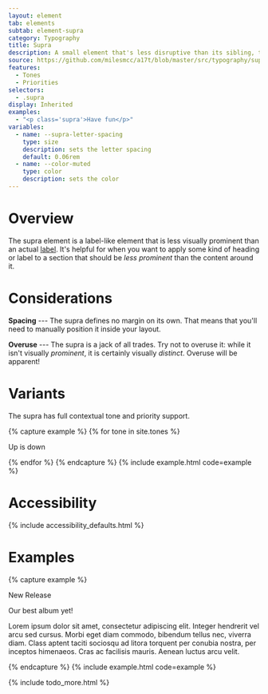 ```yaml
---
layout: element
tab: elements
subtab: element-supra
category: Typography
title: Supra
description: A small element that's less disruptive than its sibling, the label
source: https://github.com/milesmcc/a17t/blob/master/src/typography/supra.css
features:
  - Tones
  - Priorities
selectors:
  - .supra
display: Inherited
examples:
  - "<p class='supra'>Have fun</p>"
variables:
  - name: --supra-letter-spacing
    type: size
    description: sets the letter spacing
    default: 0.06rem
  - name: --color-muted
    type: color
    description: sets the color
---
```


# Overview

The supra element is a label-like element that is less visually prominent than an actual [label](/typography/label). It's helpful for when you want to apply some kind of heading or label to a section that should be _less prominent_ than the content around it.

# Considerations

**Spacing** --- The supra defines no margin on its own. That means that you'll need to manually position it inside your layout.

**Overuse** --- The supra is a jack of all trades. Try not to overuse it: while it isn't visually _prominent_, it is certainly visually _distinct_. Overuse will be apparent!

# Variants

The supra has full contextual tone and priority support.

{% capture example %}
{% for tone in site.tones %}
<p class="supra ~{{tone}} !low">Up is down</p>
{% endfor %}
{% endcapture %}
{% include example.html code=example %}

# Accessibility

{% include accessibility_defaults.html %}

# Examples

{% capture example %}
<p class="supra">New Release</p>
<p class="font-medium text-2xl text-neutral-900 mb-2">Our best album yet!</p>
<p>Lorem ipsum dolor sit amet, consectetur adipiscing elit. Integer hendrerit vel arcu sed cursus. Morbi eget diam commodo, bibendum tellus nec, viverra diam. Class aptent taciti sociosqu ad litora torquent per conubia nostra, per inceptos himenaeos. Cras ac facilisis mauris. Aenean luctus arcu velit.</p>
{% endcapture %}
{% include example.html code=example %}

{% include todo_more.html %}